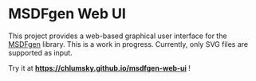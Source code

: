 
# MSDFgen Web UI

This project provides a web-based graphical user interface for the [MSDFgen](https://github.com/Chlumsky/msdfgen) library.
This is a work in progress. Currently, only SVG files are supported as input.

Try it at **https://chlumsky.github.io/msdfgen-web-ui** !
